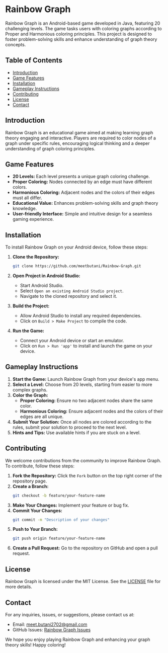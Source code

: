 
# Rainbow Graph

Rainbow Graph is an Android-based game developed in Java, featuring 20 challenging levels. The game tasks users with coloring graphs according to Proper and Harmonious coloring principles. This project is designed to foster problem-solving skills and enhance understanding of graph theory concepts.

## Table of Contents
- [Introduction](#introduction)
- [Game Features](#game-features)
- [Installation](#installation)
- [Gameplay Instructions](#gameplay-instructions)
- [Contributing](#contributing)
- [License](#license)
- [Contact](#contact)

## Introduction

Rainbow Graph is an educational game aimed at making learning graph theory engaging and interactive. Players are required to color nodes of a graph under specific rules, encouraging logical thinking and a deeper understanding of graph coloring principles.

## Game Features

- **20 Levels:** Each level presents a unique graph coloring challenge.
- **Proper Coloring:** Nodes connected by an edge must have different colors.
- **Harmonious Coloring:** Adjacent nodes and the colors of their edges must all differ.
- **Educational Value:** Enhances problem-solving skills and graph theory knowledge.
- **User-friendly Interface:** Simple and intuitive design for a seamless gaming experience.

## Installation

To install Rainbow Graph on your Android device, follow these steps:

1. **Clone the Repository:**
	```bash
    git clone https://github.com/meetbutani/Rainbow-Graph.git
	```
2. **Open Project in Android Studio:**
   - Start Android Studio.
   - Select `Open an existing Android Studio project`.
   - Navigate to the cloned repository and select it.

3. **Build the Project:**
   - Allow Android Studio to install any required dependencies.
   - Click on `Build > Make Project` to compile the code.

4. **Run the Game:**
   - Connect your Android device or start an emulator.
   - Click on `Run > Run 'app'` to install and launch the game on your device.

## Gameplay Instructions

1. **Start the Game:** Launch Rainbow Graph from your device's app menu.
2. **Select a Level:** Choose from 20 levels, starting from easier to more complex graphs.
3. **Color the Graph:**
   - **Proper Coloring:** Ensure no two adjacent nodes share the same color.
   - **Harmonious Coloring:** Ensure adjacent nodes and the colors of their edges are all unique.
4. **Submit Your Solution:** Once all nodes are colored according to the rules, submit your solution to proceed to the next level.
5. **Hints and Tips:** Use available hints if you are stuck on a level.

## Contributing

We welcome contributions from the community to improve Rainbow Graph. To contribute, follow these steps:

1. **Fork the Repository:** Click the `Fork` button on the top right corner of the repository page.
2. **Create a Branch:** 
	```bash
    git checkout -b feature/your-feature-name
	```
3. **Make Your Changes:** Implement your feature or bug fix.
4. **Commit Your Changes:**
	```bash
    git commit -m "Description of your changes"
	```
5. **Push to Your Branch:**
	```bash
    git push origin feature/your-feature-name
	```
6. **Create a Pull Request:** Go to the repository on GitHub and open a pull request.

## License

Rainbow Graph is licensed under the MIT License. See the [LICENSE](LICENSE) file for more details.

## Contact

For any inquiries, issues, or suggestions, please contact us at:

- Email: meet.butani2702@gmail.com
- GitHub Issues: [Rainbow Graph Issues](https://github.com/meetbutani/Rainbow-Graph/issues)

We hope you enjoy playing Rainbow Graph and enhancing your graph theory skills! Happy coloring!
